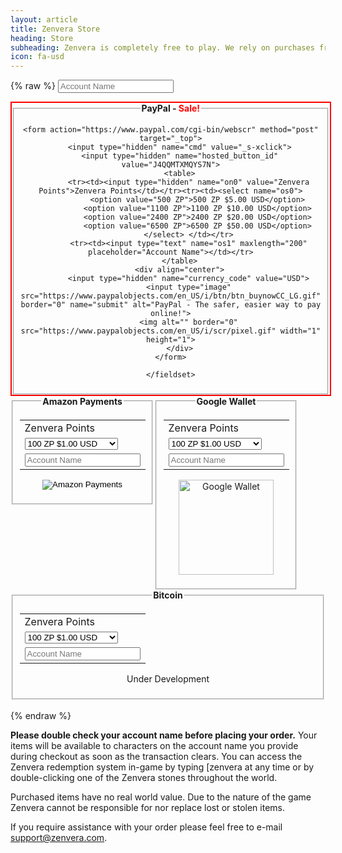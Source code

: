 ```yaml
---
layout: article
title: Zenvera Store
heading: Store
subheading: Zenvera is completely free to play. We rely on purchases from the Zenvera store to offset project expenses.
icon: fa-usd
---
```

{% raw %}
<input type="text" name="account-name" id="account-name" maxlength="200" placeholder="Account Name">

<div style="margin-left=auto; margin-right=auto;float:left; border: 2px; border-style: solid; border-color: red; text-align: center;">
    <fieldset>
    <legend><strong>PayPal - </strong><strong style="color: red;">Sale!</strong></legend>

    <form action="https://www.paypal.com/cgi-bin/webscr" method="post" target="_top">
        <input type="hidden" name="cmd" value="_s-xclick">
        <input type="hidden" name="hosted_button_id" value="J4QQMTXMQYS7N">
        <table>
            <tr><td><input type="hidden" name="on0" value="Zenvera Points">Zenvera Points</td></tr><tr><td><select name="os0">
                <option value="500 ZP">500 ZP $5.00 USD</option>
                <option value="1100 ZP">1100 ZP $10.00 USD</option>
                <option value="2400 ZP">2400 ZP $20.00 USD</option>
                <option value="6500 ZP">6500 ZP $50.00 USD</option>
            </select> </td></tr>
            <tr><td><input type="text" name="os1" maxlength="200" placeholder="Account Name"></td></tr>
        </table>
        <div align="center">
            <input type="hidden" name="currency_code" value="USD">
            <input type="image" src="https://www.paypalobjects.com/en_US/i/btn/btn_buynowCC_LG.gif" border="0" name="submit" alt="PayPal - The safer, easier way to pay online!">
            <img alt="" border="0" src="https://www.paypalobjects.com/en_US/i/scr/pixel.gif" width="1" height="1">
        </div>
    </form>

<!--
<form action="https://www.paypal.com/cgi-bin/webscr" method="post" target="_top">
<input type="hidden" name="cmd" value="_s-xclick">
<input type="hidden" name="hosted_button_id" value="FEM5HV5S2PHMA">
<table>
<tr><td><input type="hidden" name="on0" value="Zenvera Points">Zenvera Points</td></tr><tr><td><select name="os0">
	<option value="625 ZP">625 ZP $5.00 USD</option>
	<option value="1375 ZP">1375 ZP $10.00 USD</option>
	<option value="3000 ZP">3000 ZP $20.00 USD</option>
	<option value="8125 ZP">8125 ZP $50.00 USD</option>
</select> </td></tr>
<tr><td><input type="hidden" name="on1" value="Account Name">Account Name</td></tr><tr><td><input type="text" name="os1" maxlength="200" placeholder="Account Name"></td></tr>
</table>
<input type="hidden" name="currency_code" value="USD">
<input type="image" src="https://www.paypalobjects.com/en_US/i/btn/btn_buynowCC_LG.gif" border="0" name="submit" alt="PayPal - The safer, easier way to pay online!">
<img alt="" border="0" src="https://www.paypalobjects.com/en_US/i/scr/pixel.gif" width="1" height="1">
</form>
-->
    </fieldset>
</div>
<div style="margin-left=auto; margin-right=auto; float:left; text-align: center;">
    <fieldset>
    <legend><b>Amazon Payments</b></legend>
    <form action="https://zenvera.herokuapp.com/store/store-amazon.php" method="post" target="_top">
        <table>
        <tr><td><input type="hidden" name="on0" value="Zenvera Points">Zenvera Points</td></tr><tr><td><select name="os0">
            <option value="100 ZP">100 ZP $1.00 USD</option>
            <option value="500 ZP">500 ZP $5.00 USD</option>
            <option value="1100 ZP">1100 ZP $9.99 USD</option>
            <option value="2400 ZP">2400 ZP $20.00 USD</option>
            <option value="6500 ZP">6500 ZP $50.00 USD</option>
        </select> </td></tr>
        <tr><td><input type="text" name="os1" maxlength="200" placeholder="Account Name"></td></tr>
        </table>
        <div align="center">
            <input type="image" src="https://authorize.payments.amazon.com/pba/images/payNowButton.png" border="0" name="submit" alt="Amazon Payments">
        </div>
    </form>
    </fieldset>
</div>
<script src="https://checkout.google.com/inapp/lib/buy.js"></script>
<script type='text/javascript'>
    function RunButton() {
        if(!$('#account-name').trim(this.value).length) {
            alert( this.value + ' was empty');
            return false;
        }
        $.post( "https://zenvera.herokuapp.com/store/google/generateJWT.php", $("#googleWalletForm").serialize(), function( data ) {
        google.payments.inapp.buy({ jwt: data.genJWT, success: function() {console.log('success');}, failure: function(result) {console.log(result.response.errorType);} }); }, "json"); return false; 
    }
</script>
<div style="margin-left=auto; margin-right=auto; float:left; text-align: center;">
    <fieldset>
        <legend><b>Google Wallet</b></legend>
        <form action="#" onsubmit="return RunButton();" id="googleWalletForm">
        <table>
        <tr><td><input type="hidden" name="on0" value="Zenvera Points">Zenvera Points</td></tr><tr><td><select name="os0">
                <option value="100 ZP">100 ZP $1.00 USD</option>
                <option value="500 ZP">500 ZP $5.00 USD</option>
                <option value="1100 ZP">1100 ZP $9.99 USD</option>
                <option value="2400 ZP">2400 ZP $20.00 USD</option>
                <option value="6500 ZP">6500 ZP $50.00 USD</option>
        </select> </td></tr>
        <tr><td><input type="text" name="os1" maxlength="200" placeholder="Account Name"></td></tr>
        </table>
        <div align="center">
        <!--<img src="https://checkout.google.com/buttons/checkoutMobile.gif?merchant_id=176727849928054&w=152&h=30&style=white&variant=no-text&loc=en_US" border="0" alt="Google Wallet" id='buyButton' value='buy' onclick='RunButton();'>-->
            <img src="https://zenvera.com/images/buy-button.png" width="152" border="0" alt="Google Wallet" id='buyButton' value='buy' onclick='RunButton();'>
        </div>
    </form>
    </fieldset>
</div>
<div style="margin-left=auto; margin-right=auto; float:none; text-align: center;">
    <fieldset>
    <legend><b>Bitcoin</b></legend>
    <form action="https://zenvera.herokuapp.com/store/store-coinbase.php" method="post" target="_top">
        <table>
        <tr><td><input type="hidden" name="on0" value="Zenvera Points">Zenvera Points</td></tr><tr><td><select name="os0">
                <option value="100 ZP">100 ZP $1.00 USD</option>
                <option value="500 ZP">500 ZP $5.00 USD</option>
                <option value="1100 ZP">1100 ZP $9.99 USD</option>
                <option value="2400 ZP">2400 ZP $20.00 USD</option>
                <option value="6500 ZP">6500 ZP $50.00 USD</option>
        </select> </td></tr>
        <tr><td><input type="text" name="os1" maxlength="200" placeholder="Account Name"></td></tr>
        </table>
        <div align="center">Under Development
        <!--<input type="image" src="https://coinbase.com/assets/buttons/buy_now_small-2161bfbbcfc0444a0c26cdac30778f7a.png" border="0" name="submit" alt="Bitcoin">-->
        </div>
    </form>
    </fieldset>
</div>
<br />
{% endraw %}

__Please double check your account name before placing your order.__
Your items will be available to characters on the account name you provide during checkout as soon as the transaction clears.
You can access the Zenvera redemption system in-game by typing [zenvera at any time or by double-clicking one of the Zenvera stones throughout the world.

Purchased items have no real world value. Due to the nature of the game Zenvera cannot be responsible for nor replace lost or stolen items.

If you require assistance with your order please feel free to e-mail support@zenvera.com.
